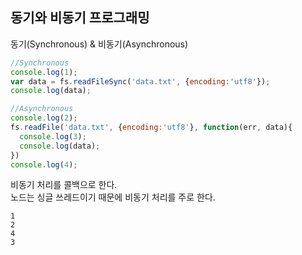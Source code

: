 ## 동기와 비동기 프로그래밍
동기(Synchronous) & 비동기(Asynchronous)  

```javascript
//Synchronous
console.log(1);
var data = fs.readFileSync('data.txt', {encoding:'utf8'});
console.log(data);

//Asynchronous
console.log(2);
fs.readFile('data.txt', {encoding:'utf8'}, function(err, data){
  console.log(3);
  console.log(data);
})
console.log(4);
```

비동기 처리를 콜백으로 한다.  
노드는 싱글 쓰레드이기 때문에 비동기 처리를 주로 한다.  

```
1
2
4
3
```
